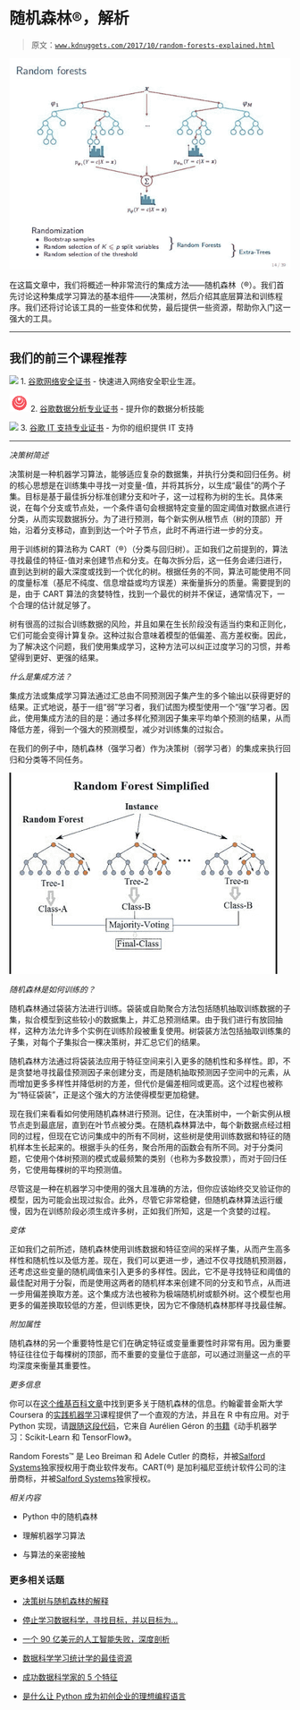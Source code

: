 # 随机森林®，解析

> 原文：[`www.kdnuggets.com/2017/10/random-forests-explained.html`](https://www.kdnuggets.com/2017/10/random-forests-explained.html)

![](img/32bd7c1f79cf7bfb80a751e5590bb162.png)

在这篇文章中，我们将概述一种非常流行的集成方法——随机森林（®）。我们首先讨论这种集成学习算法的基本组件——决策树，然后介绍其底层算法和训练程序。我们还将讨论该工具的一些变体和优势，最后提供一些资源，帮助你入门这一强大的工具。

* * *

## 我们的前三个课程推荐

![](img/0244c01ba9267c002ef39d4907e0b8fb.png) 1\. [谷歌网络安全证书](https://www.kdnuggets.com/google-cybersecurity) - 快速进入网络安全职业生涯。

![](img/e225c49c3c91745821c8c0368bf04711.png) 2\. [谷歌数据分析专业证书](https://www.kdnuggets.com/google-data-analytics) - 提升你的数据分析技能

![](img/0244c01ba9267c002ef39d4907e0b8fb.png) 3\. [谷歌 IT 支持专业证书](https://www.kdnuggets.com/google-itsupport) - 为你的组织提供 IT 支持

* * *

*决策树简述*

决策树是一种机器学习算法，能够适应复杂的数据集，并执行分类和回归任务。树的核心思想是在训练集中寻找一对变量-值，并将其拆分，以生成“最佳”的两个子集。目标是基于最佳拆分标准创建分支和叶子，这一过程称为树的生长。具体来说，在每个分支或节点处，一个条件语句会根据特定变量的固定阈值对数据点进行分类，从而实现数据拆分。为了进行预测，每个新实例从根节点（树的顶部）开始，沿着分支移动，直到到达一个叶子节点，此时不再进行进一步的分支。

用于训练树的算法称为 CART（®）（分类与回归树）。正如我们之前提到的，算法寻找最佳的特征-值对来创建节点和分支。在每次拆分后，这一任务会递归进行，直到达到树的最大深度或找到一个优化的树。根据任务的不同，算法可能使用不同的度量标准（基尼不纯度、信息增益或均方误差）来衡量拆分的质量。需要提到的是，由于 CART 算法的贪婪特性，找到一个最优的树并不保证，通常情况下，一个合理的估计就足够了。

树有很高的过拟合训练数据的风险，并且如果在生长阶段没有适当约束和正则化，它们可能会变得计算复杂。这种过拟合意味着模型的低偏差、高方差权衡。因此，为了解决这个问题，我们使用集成学习，这种方法可以纠正过度学习的习惯，并希望得到更好、更强的结果。

*什么是集成方法？*

集成方法或集成学习算法通过汇总由不同预测因子集产生的多个输出以获得更好的结果。正式地说，基于一组“弱”学习者，我们试图为模型使用一个“强”学习者。因此，使用集成方法的目的是：通过多样化预测因子集来平均单个预测的结果，从而降低方差，得到一个强大的预测模型，减少对训练集的过拟合。

在我们的例子中，随机森林（强学习者）作为决策树（弱学习者）的集成来执行回归和分类等不同任务。

![](img/2b5e97066ca2c2499491ffcb8bd2221c.png)

*随机森林是如何训练的？*

随机森林通过袋装方法进行训练。袋装或自助聚合方法包括随机抽取训练数据的子集，拟合模型到这些较小的数据集上，并汇总预测结果。由于我们进行有放回抽样，这种方法允许多个实例在训练阶段被重复使用。树袋装方法包括抽取训练集的子集，对每个子集拟合一棵决策树，并汇总它们的结果。

随机森林方法通过将袋装法应用于特征空间来引入更多的随机性和多样性。即，不是贪婪地寻找最佳预测因子来创建分支，而是随机抽取预测因子空间中的元素，从而增加更多多样性并降低树的方差，但代价是偏差相同或更高。这个过程也被称为“特征袋装”，正是这个强大的方法使得模型更加稳健。

现在我们来看看如何使用随机森林进行预测。记住，在决策树中，一个新实例从根节点走到最底层，直到在叶节点被分类。在随机森林算法中，每个新数据点经过相同的过程，但现在它访问集成中的所有不同树，这些树是使用训练数据和特征的随机样本生长起来的。根据手头的任务，聚合所用的函数会有所不同。对于分类问题，它使用个体树预测的模式或最频繁的类别（也称为多数投票），而对于回归任务，它使用每棵树的平均预测值。

尽管这是一种在机器学习中使用的强大且准确的方法，但你应该始终交叉验证你的模型，因为可能会出现过拟合。此外，尽管它非常稳健，但随机森林算法运行缓慢，因为在训练阶段必须生成许多树，正如我们所知，这是一个贪婪的过程。

*变体*

正如我们之前所述，随机森林使用训练数据和特征空间的采样子集，从而产生高多样性和随机性以及低方差。现在，我们可以更进一步，通过不仅寻找随机预测器，还考虑这些变量的随机阈值来引入更多的多样性。因此，它不是寻找特征和阈值的最佳配对用于分裂，而是使用这两者的随机样本来创建不同的分支和节点，从而进一步用偏差换取方差。这个集成方法也被称为极端随机树或额外树。这个模型也用更多的偏差换取较低的方差，但训练更快，因为它不像随机森林那样寻找最佳解。

*附加属性*

随机森林的另一个重要特性是它们在确定特征或变量重要性时非常有用。因为重要特征往往位于每棵树的顶部，而不重要的变量位于底部，可以通过测量这一点的平均深度来衡量其重要性。

*更多信息*

你可以在[这个维基百科文章](https://en.wikipedia.org/wiki/Random_forest)中找到更多关于随机森林的信息。约翰霍普金斯大学 Coursera 的[实践机器学习](https://www.coursera.org/learn/practical-machine-learning/lecture/XKsl6/random-forests)课程提供了一个直观的方法，并且在 R 中有应用。对于 Python 实现，请[跟随这段代码](https://github.com/ageron/handson-ml/blob/master/07_ensemble_learning_and_random_forests.ipynb)，它来自 Aurélien Géron 的[书籍](https://shop.oreilly.com/product/0636920052289.do)《动手机器学习：Scikit-Learn 和 TensorFlow》。

Random Forests™ 是 Leo Breiman 和 Adele Cutler 的商标，并被[Salford Systems](https://www.salford-systems.com/products/randomforests)独家授权用于商业软件发布。CART(®) 是加利福尼亚统计软件公司的注册商标，并被[Salford Systems](https://www.salford-systems.com/products/cart)独家授权。

*相关内容*

+   Python 中的随机森林

+   理解机器学习算法

+   与算法的亲密接触

### 更多相关话题

+   [决策树与随机森林的解释](https://www.kdnuggets.com/2022/08/decision-trees-random-forests-explained.html)

+   [停止学习数据科学，寻找目标，并以目标为…](https://www.kdnuggets.com/2021/12/stop-learning-data-science-find-purpose.html)

+   [一个 90 亿美元的人工智能失败，深度剖析](https://www.kdnuggets.com/2021/12/9b-ai-failure-examined.html)

+   [数据科学学习统计学的最佳资源](https://www.kdnuggets.com/2021/12/springboard-top-resources-learn-data-science-statistics.html)

+   [成功数据科学家的 5 个特征](https://www.kdnuggets.com/2021/12/5-characteristics-successful-data-scientist.html)

+   [是什么让 Python 成为初创企业的理想编程语言](https://www.kdnuggets.com/2021/12/makes-python-ideal-programming-language-startups.html)
